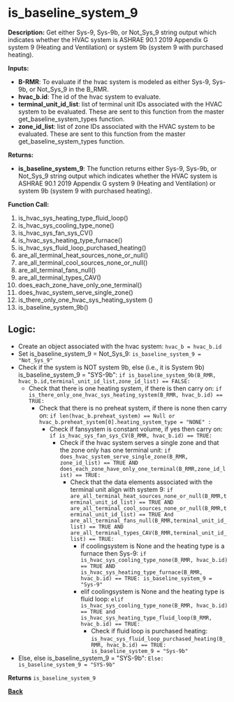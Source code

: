 # is_baseline_system_9  

**Description:** Get either Sys-9, Sys-9b, or Not_Sys_9 string output which indicates whether the HVAC system is ASHRAE 90.1 2019 Appendix G system 9 (Heating and Ventilation) or system 9b (system 9 with purchased heating).  

**Inputs:**  
- **B-RMR**: To evaluate if the hvac system is modeled as either Sys-9, Sys-9b, or Not_Sys_9 in the B_RMR.   
- **hvac_b.id**: The id of the hvac system to evaluate.  
- **terminal_unit_id_list**: list of terminal unit IDs associated with the HVAC system to be evaluated. These are sent to this function from the master get_baseline_system_types function.
- **zone_id_list**: list of zone IDs associated with the HVAC system to be evaluated. These are sent to this function from the master get_baseline_system_types function.

**Returns:**  
- **is_baseline_system_9**: The function returns either Sys-9, Sys-9b, or Not_Sys_9 string output which indicates whether the HVAC system is ASHRAE 90.1 2019 Appendix G system 9 (Heating and Ventilation) or system 9b (system 9 with purchased heating).   
 
**Function Call:** 
1. is_hvac_sys_heating_type_fluid_loop()
2. is_hvac_sys_cooling_type_none()
3. is_hvac_sys_fan_sys_CV()  
4. is_hvac_sys_heating_type_furnace()
5. is_hvac_sys_fluid_loop_purchased_heating()
6. are_all_terminal_heat_sources_none_or_null()  
7. are_all_terminal_cool_sources_none_or_null() 
8. are_all_terminal_fans_null()  
9. are_all_terminal_types_CAV()   
10. does_each_zone_have_only_one_terminal()    
11. does_hvac_system_serve_single_zone()  
12. is_there_only_one_hvac_sys_heating_system ()  
13. is_baseline_system_9b()  

 
## Logic:    
- Create an object associated with the hvac system: `hvac_b = hvac_b.id`  
- Set is_baseline_system_9 = Not_Sys_9: `is_baseline_system_9 = "Not_Sys_9"`    
- Check if the system is NOT system 9b, else (i.e., it is System 9b) is_baseline_system_9 = "SYS-9b": `if is_baseline_system_9b(B_RMR, hvac_b.id,terminal_unit_id_list,zone_id_list) == FALSE:`    
    - Check that there is one heating system, if there is then carry on: `if is_there_only_one_hvac_sys_heating_system(B_RMR, hvac_b.id) == TRUE:`   
        - Check that there is no preheat system, if there is none then carry on: `if len(hvac_b.preheat_system) == Null or hvac_b.preheat_system[0].heating_system_type = "NONE" :`     
            - Check if fansystem is constant volume, if yes then carry on: `if is_hvac_sys_fan_sys_CV(B_RMR, hvac_b.id) == TRUE:`  
                - Check if the hvac system serves a single zone and that the zone only has one terminal unit: `if does_hvac_system_serve_single_zone(B_RMR, zone_id_list) == TRUE AND does_each_zone_have_only_one_terminal(B_RMR,zone_id_list) == TRUE:`     
                    - Check that the data elements associated with the terminal unit align with system 9: `if are_all_terminal_heat_sources_none_or_null(B_RMR,terminal_unit_id_list) == TRUE AND are_all_terminal_cool_sources_none_or_null(B_RMR,terminal_unit_id_list) == TRUE And are_all_terminal_fans_null(B_RMR,terminal_unit_id_list) == TRUE AND are_all_terminal_types_CAV(B_RMR,terminal_unit_id_list) == TRUE:`        
                        - if coolingsystem is None and the heating type is a furnace then Sys-9: `if is_hvac_sys_cooling_type_none(B_RMR, hvac_b.id) == TRUE AND is_hvac_sys_heating_type_furnace(B_RMR, hvac_b.id) == TRUE: is_baseline_system_9 = "Sys-9"`
                        - elif coolingsystem is None and the heating type is fluid loop: `elif is_hvac_sys_cooling_type_none(B_RMR, hvac_b.id) == TRUE and is_hvac_sys_heating_type_fluid_loop(B_RMR, hvac_b.id) == TRUE:`  
                            - Check if fluid loop is purchased heating: `is_hvac_sys_fluid_loop_purchased_heating(B_RMR, hvac_b.id) == TRUE: is_baseline_system_9 = "Sys-9b"`  
- Else, else is_baseline_system_9 = "SYS-9b": `Else: is_baseline_system_9 = "SYS-9b"`  

**Returns** `is_baseline_system_9`  



**[Back](../_toc.md)**
